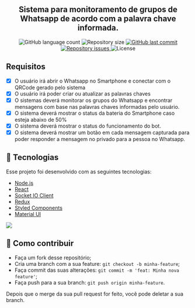 <h2 align="center">
    Sistema para monitoramento de grupos de Whatsapp de acordo com a palavra chave informada.
</h2>

<p align="center">
  <img alt="GitHub language count" src="https://img.shields.io/github/languages/count/FelipeDeveloperFullStack/sysbot-frontend">

  <img alt="Repository size" src="https://img.shields.io/github/repo-size/FelipeDeveloperFullStack/sysbot-frontend">
  
  <a href="https://github.com/FelipeDeveloperFullStack/sysbot-frontend/commits/master">
    <img alt="GitHub last commit" src="https://img.shields.io/github/last-commit/FelipeDeveloperFullStack/sysbot-frontend">
  </a>

  <a href="https://github.com/FelipeDeveloperFullStack/sysbot-frontend/issues">
    <img alt="Repository issues" src="https://img.shields.io/github/issues/FelipeDeveloperFullStack/sysbot-frontend">
  </a>

  <img alt="License" src="https://img.shields.io/badge/license-MIT-brightgreen">
</p>

## Requisitos

- [x] O usuário irá abrir o Whatsapp no Smartphone e conectar com o QRCode gerado pelo sistema
- [x] O usuário irá poder criar ou atualizar as palavras chaves
- [x] O sistemas deverá monitorar os grupos do Whatsapp e encontrar mensagens com base nas palavras chaves informadas pelo usuário.
- [x] O sistema deverá mostrar o status da bateria do Smartphone caso esteja abaixo de 50%
- [x] O sistema deverá mostrar o status do funcionamento do bot.
- [x] O sistema deverá mostrar um botão em cada mensagem capturada para poder responder a mensagem no privado para a pessoa no Whatsapp.

## :rocket: Tecnologias

Esse projeto foi desenvolvido com as seguintes tecnologias:

- [Node.js](https://nodejs.org/en/)
- [React](https://reactjs.org)
- [Socket IO Client](https://socket.io/)
- [Redux](https://redux.js.org/)
- [Styled Components](https://styled-components.com/)
- [Material UI](https://mui.com/)

![](https://i.ibb.co/PMs4hNz/sysbot01.jpg)

## 🤔 Como contribuir

- Faça um fork desse repositório;
- Cria uma branch com a sua feature: `git checkout -b minha-feature`;
- Faça commit das suas alterações: `git commit -m 'feat: Minha nova feature'`;
- Faça push para a sua branch: `git push origin minha-feature`.

Depois que o merge da sua pull request for feito, você pode deletar a sua branch.
